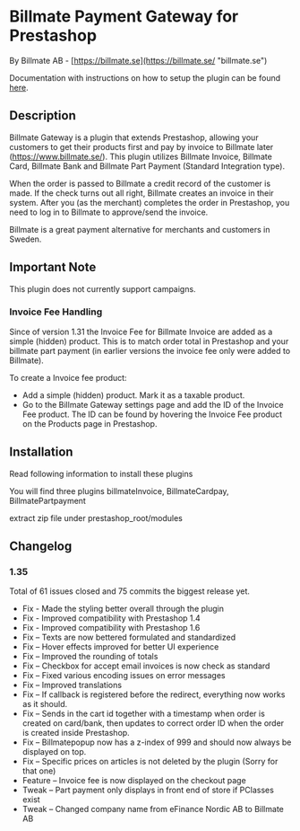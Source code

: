 # Billmate Payment Gateway for Prestashop
By Billmate AB - [https://billmate.se](https://billmate.se/ "billmate.se")

Documentation with instructions on how to setup the plugin can be found [here](https://billmate.se/plugins/prestashop/Instruktionsmanual_Prestashop_Billmate_Plugin.pdf).

## Description

Billmate Gateway is a plugin that extends Prestashop, allowing your customers to get their products first and pay by invoice to Billmate later (https://www.billmate.se/). This plugin utilizes Billmate Invoice, Billmate Card, Billmate Bank and Billmate Part Payment (Standard Integration type).

When the order is passed to Billmate a credit record of the customer is made. If the check turns out all right, Billmate creates an invoice in their system. After you (as the merchant) completes the order in Prestashop, you need to log in to Billmate to approve/send the invoice.

Billmate is a great payment alternative for merchants and customers in Sweden.

## Important Note

This plugin does not currently support campaigns.

### Invoice Fee Handling
Since of version 1.31 the Invoice Fee for Billmate Invoice are added as a simple (hidden) product. This is to match order total in Prestashop and your billmate part payment (in earlier versions the invoice fee only were added to Billmate).

To create a Invoice fee product: 
* Add a simple (hidden) product. Mark it as a taxable product.
* Go to the Billmate Gateway settings page and add the ID of the Invoice Fee product. The ID can be found by hovering the Invoice Fee product on the Products page in Prestashop.



## Installation

Read following information to install these plugins

You will find three plugins billmateInvoice, BillmateCardpay, BillmatePartpayment

extract zip file under prestashop_root/modules

## Changelog

### 1.35
Total of 61 issues closed and 75 commits the biggest release yet.

* Fix - Made the styling better overall through the plugin
* Fix - Improved compatibility with Prestashop 1.4
* Fix - Improved compatibility with Prestashop 1.6
* Fix – Texts are now bettered formulated and standardized
* Fix – Hover effects improved for better UI experience
* Fix – Improved the rounding of totals
* Fix – Checkbox for accept email invoices is now check as standard
* Fix – Fixed various encoding issues on error messages
* Fix – Improved translations
* Fix – If callback is registered before the redirect, everything now works as it should.
* Fix – Sends in the cart id together with a timestamp when order is created on card/bank, then updates to correct order ID when the order is created inside Prestashop.
* Fix – Billmatepopup now has a z-index of 999 and should now always be displayed on top.
* Fix – Specific prices on articles is not deleted by the plugin (Sorry for that one)
* Feature – Invoice fee is now displayed on the checkout page
* Tweak – Part payment only displays in front end of store if PClasses exist
* Tweak – Changed company name from eFinance Nordic AB to Billmate AB
